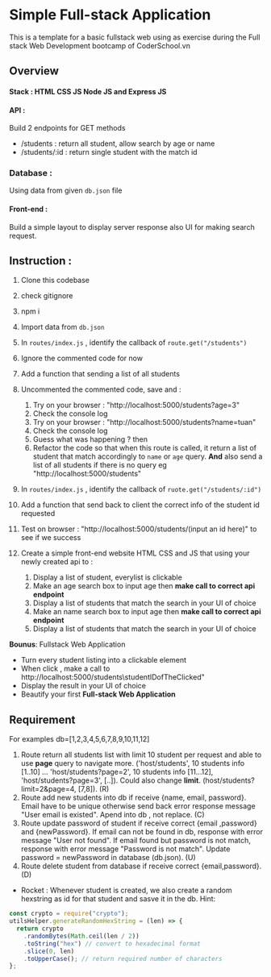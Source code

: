 # Simple Full-stack Application

This is a template for a basic fullstack web using as exercise during the Full stack Web Development bootcamp of CoderSchool.vn

## Overview

#### Stack : HTML CSS JS Node JS and Express JS

#### API :

Build 2 endpoints for GET methods

- /students : return all student, allow search by age or name
- /students/:id : return single student with the match id

### Database :

Using data from given `db.json` file

#### Front-end :

Build a simple layout to display server response also UI for making search request.

## Instruction :

1. Clone this codebase
2. check gitignore
3. npm i
4. Import data from `db.json`
5. In `routes/index.js` , identify the callback of `route.get("/students")`
6. Ignore the commented code for now
7. Add a function that sending a list of all students
8. Uncommented the commented code, save and :

   1. Try on your browser : "http://localhost:5000/students?age=3"
   2. Check the console log
   3. Try on your browser : "http://localhost:5000/students?name=tuan"
   4. Check the console log
   5. Guess what was happening ? then
   6. Refactor the code so that when this route is called, it return a list of student that match accordingly to `name` or `age` query. **And** also send a list of all students if there is no query eg "http://localhost:5000/students"

9. In `routes/index.js` , identify the callback of `ruote.get("/students/:id")`
10. Add a function that send back to client the correct info of the student id requested
11. Test on browser : "http://localhost:5000/students/(input an id here)" to see if we success

12. Create a simple front-end website HTML CSS and JS that using your newly created api to :
    1. Display a list of student, everylist is clickable
    2. Make an age search box to input age then **make call to correct api endpoint**
    3. Display a list of students that match the search in your UI of choice
    4. Make an name search box to input age then **make call to correct api endpoint**
    5. Display a list of students that match the search in your UI of choice

**Bounus**: Fullstack Web Application

- Turn every student listing into a clickable element
- When click , make a call to http://localhost:5000/students\studentIDofTheClicked"
- Display the result in your UI of choice
- Beautify your first **Full-stack Web Application**

## Requirement

For examples db=[1,2,3,4,5,6,7,8,9,10,11,12]

1. Route return all students list with limit 10 student per request and able to use **page** query to navigate more. ('host/students', 10 students info [1..10] ... 'host/students?page=2', 10 students info [11...12], 'host/students?page=3', [..]). Could also change **limit**. (host/students?limit=2&page=4, [7,8]). (R)
2. Route add new students into db if receive {name, email, password}. Email have to be unique otherwise send back error response message "User email is existed". Apend into db , not replace. (C)
3. Route update password of student if receive correct {email ,password} and {newPassword}. If email can not be found in db, response with error message "User not found". If email found but password is not match, response with error message "Password is not match". Update password = newPassword in database (db.json). (U)
4. Route delete student from database if receive correct {email,password}. (D)

- Rocket : Whenever student is created, we also create a random hexstring as id for that student and sasve it in the db.
  Hint:

```js
const crypto = require("crypto");
utilsHelper.generateRandomHexString = (len) => {
  return crypto
    .randomBytes(Math.ceil(len / 2))
    .toString("hex") // convert to hexadecimal format
    .slice(0, len)
    .toUpperCase(); // return required number of characters
};
```
